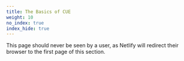 ```yaml
---
title: The Basics of CUE
weight: 10
no_index: true
index_hide: true
---
```


This page should never be seen by a user, as Netlify will redirect their
browser to the first page of this section.
